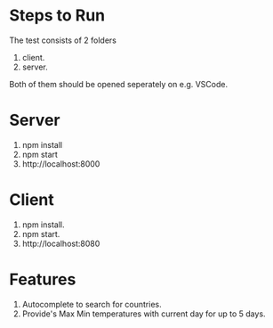 # Steps to Run

The test consists of 2 folders
1. client.
2. server.

Both of them should be opened seperately on e.g. VSCode.

# Server

1. npm install
2. npm start
3. http://localhost:8000

# Client

1. npm install.
2. npm start.
3. http://localhost:8080


# Features

1. Autocomplete to search for countries.
2. Provide's Max Min temperatures with current day for up to 5 days.
